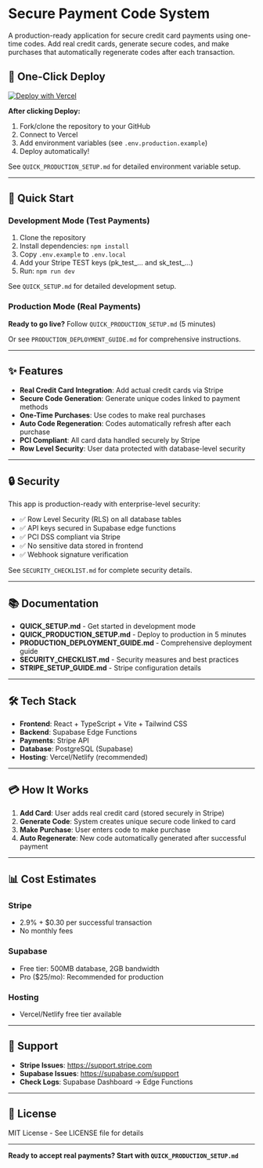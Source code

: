 # Secure Payment Code System

A production-ready application for secure credit card payments using one-time codes. Add real credit cards, generate secure codes, and make purchases that automatically regenerate codes after each transaction.

## 🚀 One-Click Deploy

[![Deploy with Vercel](https://vercel.com/button)](https://vercel.com/new/clone?repository-url=https%3A%2F%2Fgithub.com%2FYOUR_USERNAME%2FYOUR_REPO&env=VITE_SUPABASE_URL,VITE_SUPABASE_ANON_KEY,SUPABASE_SERVICE_ROLE_KEY,STRIPE_SECRET_KEY,STRIPE_PUBLISHABLE_KEY,STRIPE_WEBHOOK_SECRET&envDescription=Required%20environment%20variables%20for%20Stripe%20and%20Supabase%20integration&envLink=https%3A%2F%2Fgithub.com%2FYOUR_USERNAME%2FYOUR_REPO%2Fblob%2Fmain%2FQUICK_PRODUCTION_SETUP.md&project-name=secure-payment-codes&repository-name=secure-payment-codes)

**After clicking Deploy:**
1. Fork/clone the repository to your GitHub
2. Connect to Vercel
3. Add environment variables (see `.env.production.example`)
4. Deploy automatically!

See `QUICK_PRODUCTION_SETUP.md` for detailed environment variable setup.

---

## 🚀 Quick Start


### Development Mode (Test Payments)
1. Clone the repository
2. Install dependencies: `npm install`
3. Copy `.env.example` to `.env.local`
4. Add your Stripe TEST keys (pk_test_... and sk_test_...)
5. Run: `npm run dev`

See `QUICK_SETUP.md` for detailed development setup.

### Production Mode (Real Payments)
**Ready to go live?** Follow `QUICK_PRODUCTION_SETUP.md` (5 minutes)

Or see `PRODUCTION_DEPLOYMENT_GUIDE.md` for comprehensive instructions.

---

## ✨ Features

- **Real Credit Card Integration**: Add actual credit cards via Stripe
- **Secure Code Generation**: Generate unique codes linked to payment methods
- **One-Time Purchases**: Use codes to make real purchases
- **Auto Code Regeneration**: Codes automatically refresh after each purchase
- **PCI Compliant**: All card data handled securely by Stripe
- **Row Level Security**: User data protected with database-level security

---

## 🔒 Security

This app is production-ready with enterprise-level security:
- ✅ Row Level Security (RLS) on all database tables
- ✅ API keys secured in Supabase edge functions
- ✅ PCI DSS compliant via Stripe
- ✅ No sensitive data stored in frontend
- ✅ Webhook signature verification

See `SECURITY_CHECKLIST.md` for complete security details.

---

## 📚 Documentation

- **QUICK_SETUP.md** - Get started in development mode
- **QUICK_PRODUCTION_SETUP.md** - Deploy to production in 5 minutes
- **PRODUCTION_DEPLOYMENT_GUIDE.md** - Comprehensive deployment guide
- **SECURITY_CHECKLIST.md** - Security measures and best practices
- **STRIPE_SETUP_GUIDE.md** - Stripe configuration details

---

## 🛠️ Tech Stack

- **Frontend**: React + TypeScript + Vite + Tailwind CSS
- **Backend**: Supabase Edge Functions
- **Payments**: Stripe API
- **Database**: PostgreSQL (Supabase)
- **Hosting**: Vercel/Netlify (recommended)

---

## 💳 How It Works

1. **Add Card**: User adds real credit card (stored securely in Stripe)
2. **Generate Code**: System creates unique secure code linked to card
3. **Make Purchase**: User enters code to make purchase
4. **Auto Regenerate**: New code automatically generated after successful payment

---

## 📊 Cost Estimates

### Stripe
- 2.9% + $0.30 per successful transaction
- No monthly fees

### Supabase
- Free tier: 500MB database, 2GB bandwidth
- Pro ($25/mo): Recommended for production

### Hosting
- Vercel/Netlify free tier available

---

## 🤝 Support

- **Stripe Issues**: https://support.stripe.com
- **Supabase Issues**: https://supabase.com/support
- **Check Logs**: Supabase Dashboard → Edge Functions

---

## 📄 License

MIT License - See LICENSE file for details

---

**Ready to accept real payments? Start with `QUICK_PRODUCTION_SETUP.md`**
